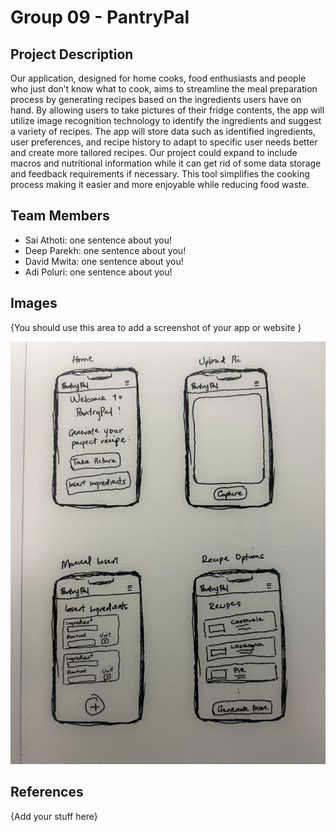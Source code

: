 # Group 09 - PantryPal

## Project Description

Our application, designed for home cooks, food enthusiasts and people who just don’t know what to cook, aims to streamline the meal preparation process by generating recipes based on the ingredients users have on hand. By allowing users to take pictures of their fridge contents, the app will utilize image recognition technology to identify the ingredients and suggest a variety of recipes. The app will store data such as identified ingredients, user preferences, and recipe history to adapt to specific user needs better and create more tailored recipes. Our project could expand to include macros and nutritional information while it can get rid of some data storage and feedback requirements if necessary. This tool simplifies the cooking process making it easier and more enjoyable while reducing food waste.


## Team Members

- Sai Athoti: one sentence about you!
- Deep Parekh: one sentence about you!
- David Mwita: one sentence about you!
- Adi Poluri: one sentence about you!

## Images

{You should use this area to add a screenshot of your app or website }

<img src ="images/mockup.png" width="800px">

## References

{Add your stuff here}



